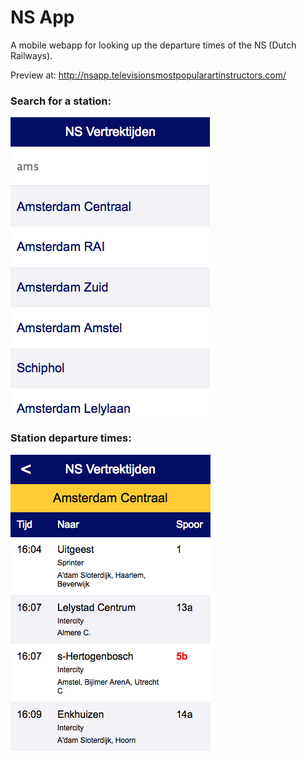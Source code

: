 NS App
======

A mobile webapp for looking up the departure times of the NS (Dutch Railways).

Preview at:
http://nsapp.televisionsmostpopularartinstructors.com/

### Search for a station:
![Search for a station](https://raw.githubusercontent.com/gitaarik/nsapp/master/screenshots/search_station.png)

### Station departure times:
![Station departure times](https://raw.githubusercontent.com/gitaarik/nsapp/master/screenshots/station_departure_times.png)

